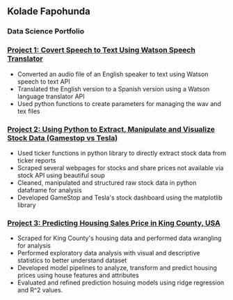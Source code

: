## Kolade Fapohunda
### Data Science Portfolio

### [ Project 1: Covert Speech to Text Using Watson Speech Translator](https://github.com/kfapohunda1/Python_Course/blob/02e02349725b95c4e28d28e2bf998b93457b3c84/Speech%20to%20Text%20Translator.ipynb)

   * Converted an audio file of an English speaker to text using Watson speech to text API
   * Translated the English version to a Spanish version using a Watson language translator API
   * Used python functions to create parameters for managing the wav and tex files

### [ Project 2: Using Python to Extract, Manipulate and Visualize Stock Data (Gamestop vs Tesla)](https://github.com/kfapohunda1/Python_Course/blob/2135b7428390e3b950f75e304a9dc354097b2e5a/Jupyter%20Notebook%20(9).ipynb)

   * Used  ticker functions in python library to directly extract stock data from ticker reports
   * Scraped several webpages for stocks and share prices not available via stock API using beautiful soup 
   * Cleaned, manipulated and structured raw stock data in python dataframe for analysis 
   * Developed GameStop and Tesla's stock dashboard using the matplotlib library


### [ Project 3: Predicting Housing Sales Price in King County, USA ](https://github.com/kfapohunda1/Python_Course/blob/6de88edb90bf3b05613ef8a434a5587e38be6263/Predicting%20House%20Sales%20in%20King%20County,%20USA%20.ipynb)

   * Scraped for King County's housing data and performed data wrangling for analysis
   * Performed exploratory data analysis with visual and descriptive statistics to better understand dataset
   * Developed model pipelines to analyze, transform and predict housing prices using house features and attributes
   * Evaluated and refined prediction hosuing models using ridge regression and R^2 values.
